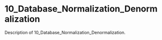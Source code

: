 # 10_Database_Normalization_Denormalization

Description of 10_Database_Normalization_Denormalization.